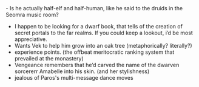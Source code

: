 <div>- Is he actually half-elf and half-human, like he said to the druids in the Seomra music room?</div>

- I happen to be looking for a dwarf book, that tells of the creation of secret portals to the far realms. If you could keep a lookout, i’d be most appreciative. 
- Wants Vek to help him grow into an oak tree (metaphorically? literally?)
- experience points. (the offbeat meritocratic ranking system that prevailed at the monastery)
- Vengeance remembers that he’d carved the name of the dwarven sorcererr Amabelle into his skin. (and her stylishness)
- jealous of Paros's multi-message dance moves

<!-- -->

<!-- -->

<!-- -->

